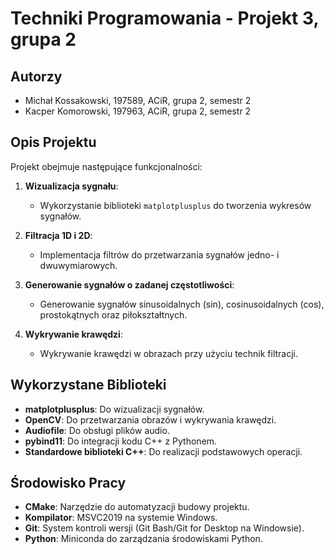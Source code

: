 # Techniki Programowania - Projekt 3, grupa 2 

## Autorzy
- Michał Kossakowski, 197589, ACiR, grupa 2, semestr 2
- Kacper Komorowski, 197963, ACiR, grupa 2, semestr 2

## Opis Projektu
Projekt obejmuje następujące funkcjonalności:

1. **Wizualizacja sygnału**:
   - Wykorzystanie biblioteki `matplotplusplus` do tworzenia wykresów sygnałów.
   
2. **Filtracja 1D i 2D**:
   - Implementacja filtrów do przetwarzania sygnałów jedno- i dwuwymiarowych.

3. **Generowanie sygnałów o zadanej częstotliwości**:
   - Generowanie sygnałów sinusoidalnych (sin), cosinusoidalnych (cos), prostokątnych oraz piłokształtnych.

4. **Wykrywanie krawędzi**:
   - Wykrywanie krawędzi w obrazach przy użyciu technik filtracji.

## Wykorzystane Biblioteki
- **matplotplusplus**: Do wizualizacji sygnałów.
- **OpenCV**: Do przetwarzania obrazów i wykrywania krawędzi.
- **Audiofile**: Do obsługi plików audio.
- **pybind11**: Do integracji kodu C++ z Pythonem.
- **Standardowe biblioteki C++**: Do realizacji podstawowych operacji.

## Środowisko Pracy
- **CMake**: Narzędzie do automatyzacji budowy projektu.
- **Kompilator**: MSVC2019 na systemie Windows.
- **Git**: System kontroli wersji (Git Bash/Git for Desktop na Windowsie).
- **Python**: Miniconda do zarządzania środowiskami Python.
